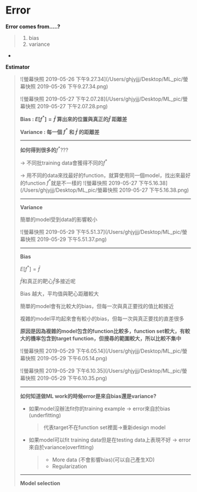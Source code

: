 # Error

**Error comes from…..?**

> 1. bias
> 2. variance

-

**Estimator**

> ![螢幕快照 2019-05-26 下午9.27.34](/Users/ghjyjjj/Desktop/ML_pic/螢幕快照 2019-05-26 下午9.27.34.png)
>
> ![螢幕快照 2019-05-27 下午2.07.28](/Users/ghjyjjj/Desktop/ML_pic/螢幕快照 2019-05-27 下午2.07.28.png)
>
> **Bias : $E[f^*] = \bar{f}$ 算出來的位置與真正的$\hat{f}$ 距離差**
>
> **Variance : 每一個 $f^*$ 和 $\bar{f}$ 的距離差**
>
> ------
>
> **如何得到很多的**$f^*$???
>
> -> 不同批training data會獲得不同的$f^*$
>
> -> 用不同的data來找最好的function，就算使用同一個model，找出來最好的function 	$f^*$就是不一樣的 
> ![螢幕快照 2019-05-27 下午5.16.38](/Users/ghjyjjj/Desktop/ML_pic/螢幕快照 2019-05-27 下午5.16.38.png)
>
> ------
>
> **Variance**
>
> 簡單的model受到data的影響較小
>
> ![螢幕快照 2019-05-29 下午5.51.37](/Users/ghjyjjj/Desktop/ML_pic/螢幕快照 2019-05-29 下午5.51.37.png)
>
> ------
>
> **Bias**
>
> $E[f^*] = \bar{f}$ 
>
> $\bar{f}$和真正的靶心$\hat{f}$多接近呢
>
> Bias 越大，平均值與靶心距離較大 
>
> 簡單的model會有比較大的bias，但每一次與真正要找的值比較接近
>
> 複雜的model平均起來會有較小的bias，但每一次與真正要找的直差很多
>
> **原因是因為複雜的model包含的function比較多，function set較大，有較大的機率包含到target function，但搜尋的範圍較大，所以比較不集中**
>
> ![螢幕快照 2019-05-29 下午6.05.14](/Users/ghjyjjj/Desktop/ML_pic/螢幕快照 2019-05-29 下午6.05.14.png)
>
> ![螢幕快照 2019-05-29 下午6.10.35](/Users/ghjyjjj/Desktop/ML_pic/螢幕快照 2019-05-29 下午6.10.35.png)
>
> ------
>
> **如何知道做ML work的時候error是來自bias還是variance?**
>
> * 如果model沒辦法fit你的training example -> error來自於bias (underfitting)
>
>   > 代表target不在function set裡面->重新design model
>
> * 如果model可以fit training data但是在testing data上表現不好 -> error來自於variance(overfitting)
>
>   > * More data (不會影響bias)(可以自己產生XD)
>   > * Regularization
>
> ------
>
> **Model selection**

